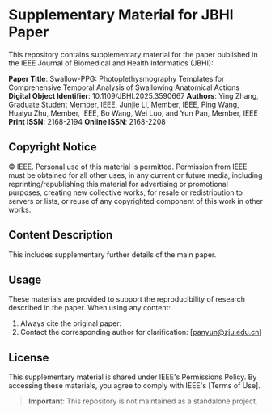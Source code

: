 # Supplementary Material for JBHI Paper

This repository contains supplementary material for the paper published in the IEEE Journal of Biomedical and Health Informatics (JBHI):

**Paper Title**: Swallow-PPG: Photoplethysmography Templates for Comprehensive Temporal Analysis of Swallowing Anatomical Actions
**Digital Object Identifier**: 10.1109/JBHI.2025.3590667
**Authors**: Ying Zhang, Graduate Student Member, IEEE, Junjie Li, Member, IEEE, Ping Wang, Huaiyu Zhu, Member, IEEE, Bo Wang, Wei Luo, and Yun Pan, Member, IEEE  
**Print ISSN**: 2168-2194
**Online ISSN**: 2168-2208

## Copyright Notice
© IEEE. Personal use of this material is permitted. Permission from IEEE must be obtained for all other uses, in any current or future media, including reprinting/republishing this material for advertising or promotional purposes, creating new collective works, for resale or redistribution to servers or lists, or reuse of any copyrighted component of this work in other works.

## Content Description
 This includes supplementary further details of the main paper.

## Usage
These materials are provided to support the reproducibility of research described in the paper. When using any content:
1. Always cite the original paper:
2. Contact the corresponding author for clarification: [panyun@zju.edu.cn]

## License
This supplementary material is shared under IEEE's Permissions Policy. By accessing these materials, you agree to comply with IEEE's [Terms of Use].

> **Important**: This repository is not maintained as a standalone project.
